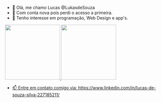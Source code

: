 - 👋 Olá, me chamo Lucas @LukasdeSouza
- 🥴 Com conta nova pois perdi o acesso a primeira.
- 👀 Tenho interesse em programação, Web Design e app's.

<div>
<a href="https://github.com/seu-usuário-aqui">
<img height="180em" src="https://github-readme-stats.vercel.app/api/top-langs/?username=seu-usuário-aqui&layout=compact&langs_count=7&theme=dracula"/>
<img height="180em" src="https://github-readme-stats.vercel.app/api?username=seu-usuário-aqui&show_icons=true&theme=dracula&include_all_commits=true&count_private=true"/>
</div>
          
          
          
          
- 📫 Entre em contato comigo via: https://www.linkedin.com/in/lucas-de-souza-silva-227185211/

<!---
LukasdeSouza/LukasdeSouza is a ✨ special ✨ repository because its `README.md` (this file) appears on your GitHub profile.
You can click the Preview link to take a look at your changes.
--->
